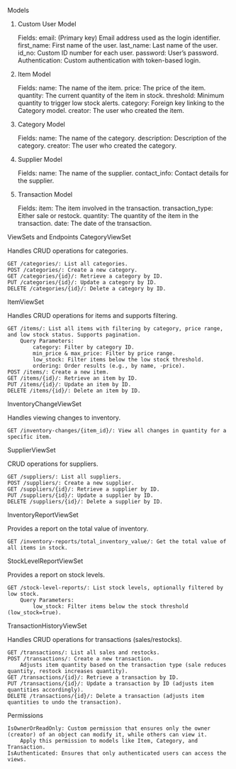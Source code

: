 Models
1. Custom User Model

    Fields:
        email: (Primary key) Email address used as the login identifier.
        first_name: First name of the user.
        last_name: Last name of the user.
        id_no: Custom ID number for each user.
        password: User’s password.
    Authentication: Custom authentication with token-based login.

2. Item Model

    Fields:
        name: The name of the item.
        price: The price of the item.
        quantity: The current quantity of the item in stock.
        threshold: Minimum quantity to trigger low stock alerts.
        category: Foreign key linking to the Category model.
        creator: The user who created the item.

3. Category Model

    Fields:
        name: The name of the category.
        description: Description of the category.
        creator: The user who created the category.

4. Supplier Model

    Fields:
        name: The name of the supplier.
        contact_info: Contact details for the supplier.

5. Transaction Model

    Fields:
        item: The item involved in the transaction.
        transaction_type: Either sale or restock.
        quantity: The quantity of the item in the transaction.
        date: The date of the transaction.

ViewSets and Endpoints
CategoryViewSet

Handles CRUD operations for categories.

    GET /categories/: List all categories.
    POST /categories/: Create a new category.
    GET /categories/{id}/: Retrieve a category by ID.
    PUT /categories/{id}/: Update a category by ID.
    DELETE /categories/{id}/: Delete a category by ID.

ItemViewSet

Handles CRUD operations for items and supports filtering.

    GET /items/: List all items with filtering by category, price range, and low stock status. Supports pagination.
        Query Parameters:
            category: Filter by category ID.
            min_price & max_price: Filter by price range.
            low_stock: Filter items below the low stock threshold.
            ordering: Order results (e.g., by name, -price).
    POST /items/: Create a new item.
    GET /items/{id}/: Retrieve an item by ID.
    PUT /items/{id}/: Update an item by ID.
    DELETE /items/{id}/: Delete an item by ID.

InventoryChangeViewSet

Handles viewing changes to inventory.

    GET /inventory-changes/{item_id}/: View all changes in quantity for a specific item.

SupplierViewSet

CRUD operations for suppliers.

    GET /suppliers/: List all suppliers.
    POST /suppliers/: Create a new supplier.
    GET /suppliers/{id}/: Retrieve a supplier by ID.
    PUT /suppliers/{id}/: Update a supplier by ID.
    DELETE /suppliers/{id}/: Delete a supplier by ID.

InventoryReportViewSet

Provides a report on the total value of inventory.

    GET /inventory-reports/total_inventory_value/: Get the total value of all items in stock.

StockLevelReportViewSet

Provides a report on stock levels.

    GET /stock-level-reports/: List stock levels, optionally filtered by low stock.
        Query Parameters:
            low_stock: Filter items below the stock threshold (low_stock=true).

TransactionHistoryViewSet

Handles CRUD operations for transactions (sales/restocks).

    GET /transactions/: List all sales and restocks.
    POST /transactions/: Create a new transaction.
        Adjusts item quantity based on the transaction type (sale reduces quantity, restock increases quantity).
    GET /transactions/{id}/: Retrieve a transaction by ID.
    PUT /transactions/{id}/: Update a transaction by ID (adjusts item quantities accordingly).
    DELETE /transactions/{id}/: Delete a transaction (adjusts item quantities to undo the transaction).

Permissions

    IsOwnerOrReadOnly: Custom permission that ensures only the owner (creator) of an object can modify it, while others can view it.
        Apply this permission to models like Item, Category, and Transaction.
    IsAuthenticated: Ensures that only authenticated users can access the views.
